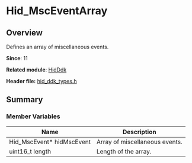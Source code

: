 # Hid_MscEventArray

## Overview

Defines an array of miscellaneous events.

**Since**: 11

**Related module**: [HidDdk](capi-hidddk.md)

**Header file:** [hid_ddk_types.h](capi-hid-ddk-types-h.md)

## Summary

### Member Variables

| Name| Description|
| -- | -- |
| Hid_MscEvent* hidMscEvent | Array of miscellaneous events.|
| uint16_t length | Length of the array.|
